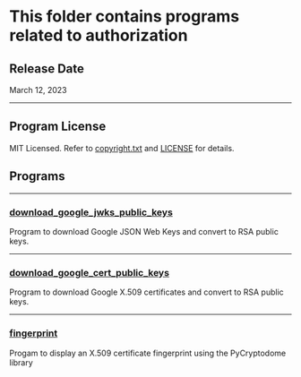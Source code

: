 # This folder contains programs related to authorization

## Release Date
March 12, 2023

---
## Program License

MIT Licensed. Refer to [copyright.txt](../copyright.txt) and [LICENSE](../LICENSE) for details.

## Programs

***
### [download_google_jwks_public_keys](JWKS/Google)
Program to download Google JSON Web Keys and convert to RSA public keys.

***
### [download_google_cert_public_keys](CERT/Google)
Program to download Google X.509 certificates and convert to RSA public keys.

***
### [fingerprint](CERT/fingerprint/PyCryptodome)
Progam to display an X.509 certificate fingerprint using the PyCryptodome library
